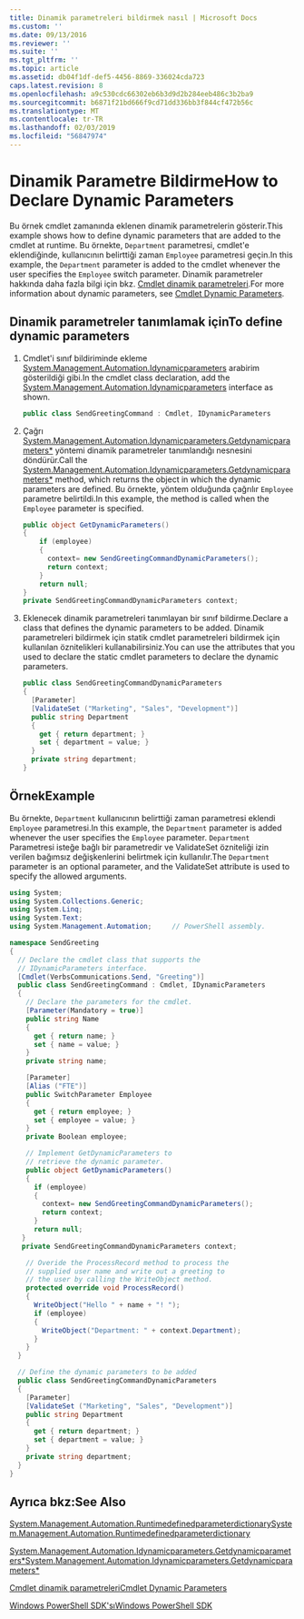 ```yaml
---
title: Dinamik parametreleri bildirmek nasıl | Microsoft Docs
ms.custom: ''
ms.date: 09/13/2016
ms.reviewer: ''
ms.suite: ''
ms.tgt_pltfrm: ''
ms.topic: article
ms.assetid: db04f1df-def5-4456-8869-336024cda723
caps.latest.revision: 8
ms.openlocfilehash: a9c530cdc66302eb6b3d9d2b284eeb486c3b2ba9
ms.sourcegitcommit: b6871f21bd666f9cd71dd336bb3f844cf472b56c
ms.translationtype: MT
ms.contentlocale: tr-TR
ms.lasthandoff: 02/03/2019
ms.locfileid: "56847974"
---
```

# <a name="how-to-declare-dynamic-parameters"></a><span data-ttu-id="50650-102">Dinamik Parametre Bildirme</span><span class="sxs-lookup"><span data-stu-id="50650-102">How to Declare Dynamic Parameters</span></span>

<span data-ttu-id="50650-103">Bu örnek cmdlet zamanında eklenen dinamik parametrelerin gösterir.</span><span class="sxs-lookup"><span data-stu-id="50650-103">This example shows how to define dynamic parameters that are added to the cmdlet at runtime.</span></span> <span data-ttu-id="50650-104">Bu örnekte, `Department` parametresi, cmdlet'e eklendiğinde, kullanıcının belirttiği zaman `Employee` parametresi geçin.</span><span class="sxs-lookup"><span data-stu-id="50650-104">In this example, the `Department` parameter is added to the cmdlet whenever the user specifies the `Employee` switch parameter.</span></span> <span data-ttu-id="50650-105">Dinamik parametreler hakkında daha fazla bilgi için bkz. [Cmdlet dinamik parametreleri](./cmdlet-dynamic-parameters.md).</span><span class="sxs-lookup"><span data-stu-id="50650-105">For more information about dynamic parameters, see [Cmdlet Dynamic Parameters](./cmdlet-dynamic-parameters.md).</span></span>

## <a name="to-define-dynamic-parameters"></a><span data-ttu-id="50650-106">Dinamik parametreler tanımlamak için</span><span class="sxs-lookup"><span data-stu-id="50650-106">To define dynamic parameters</span></span>

1. <span data-ttu-id="50650-107">Cmdlet'i sınıf bildiriminde ekleme [System.Management.Automation.Idynamicparameters](/dotnet/api/System.Management.Automation.IDynamicParameters) arabirim gösterildiği gibi.</span><span class="sxs-lookup"><span data-stu-id="50650-107">In the cmdlet class declaration, add the [System.Management.Automation.Idynamicparameters](/dotnet/api/System.Management.Automation.IDynamicParameters) interface as shown.</span></span>

   ```csharp
   public class SendGreetingCommand : Cmdlet, IDynamicParameters
   ```

2. <span data-ttu-id="50650-108">Çağrı [System.Management.Automation.Idynamicparameters.Getdynamicparameters\*](/dotnet/api/System.Management.Automation.IDynamicParameters.GetDynamicParameters) yöntemi dinamik parametreler tanımlandığı nesnesini döndürür.</span><span class="sxs-lookup"><span data-stu-id="50650-108">Call the [System.Management.Automation.Idynamicparameters.Getdynamicparameters\*](/dotnet/api/System.Management.Automation.IDynamicParameters.GetDynamicParameters) method, which returns the object in which the dynamic parameters are defined.</span></span> <span data-ttu-id="50650-109">Bu örnekte, yöntem olduğunda çağrılır `Employee` parametre belirtildi.</span><span class="sxs-lookup"><span data-stu-id="50650-109">In this example, the method is called when the `Employee` parameter is specified.</span></span>

   ```csharp
   public object GetDynamicParameters()
   {
       if (employee)
       {
         context= new SendGreetingCommandDynamicParameters();
         return context;
       }
       return null;
   }
   private SendGreetingCommandDynamicParameters context;
   ```

3. <span data-ttu-id="50650-110">Eklenecek dinamik parametreleri tanımlayan bir sınıf bildirme.</span><span class="sxs-lookup"><span data-stu-id="50650-110">Declare a class that defines the dynamic parameters to be added.</span></span> <span data-ttu-id="50650-111">Dinamik parametreleri bildirmek için statik cmdlet parametreleri bildirmek için kullanılan öznitelikleri kullanabilirsiniz.</span><span class="sxs-lookup"><span data-stu-id="50650-111">You can use the attributes that you used to declare the static cmdlet parameters to declare the dynamic parameters.</span></span>

   ```csharp
   public class SendGreetingCommandDynamicParameters
   {
     [Parameter]
     [ValidateSet ("Marketing", "Sales", "Development")]
     public string Department
     {
       get { return department; }
       set { department = value; }
     }
     private string department;
   }
   ```

## <a name="example"></a><span data-ttu-id="50650-112">Örnek</span><span class="sxs-lookup"><span data-stu-id="50650-112">Example</span></span>

<span data-ttu-id="50650-113">Bu örnekte, `Department` kullanıcının belirttiği zaman parametresi eklendi `Employee` parametresi.</span><span class="sxs-lookup"><span data-stu-id="50650-113">In this example, the `Department` parameter is added whenever the user specifies the `Employee` parameter.</span></span> <span data-ttu-id="50650-114">`Department` Parametresi isteğe bağlı bir parametredir ve ValidateSet özniteliği izin verilen bağımsız değişkenlerini belirtmek için kullanılır.</span><span class="sxs-lookup"><span data-stu-id="50650-114">The `Department` parameter is an optional parameter, and the ValidateSet attribute is used to specify the allowed arguments.</span></span>

```csharp
using System;
using System.Collections.Generic;
using System.Linq;
using System.Text;
using System.Management.Automation;     // PowerShell assembly.

namespace SendGreeting
{
  // Declare the cmdlet class that supports the
  // IDynamicParameters interface.
  [Cmdlet(VerbsCommunications.Send, "Greeting")]
  public class SendGreetingCommand : Cmdlet, IDynamicParameters
  {
    // Declare the parameters for the cmdlet.
    [Parameter(Mandatory = true)]
    public string Name
    {
      get { return name; }
      set { name = value; }
    }
    private string name;

    [Parameter]
    [Alias ("FTE")]
    public SwitchParameter Employee
    {
      get { return employee; }
      set { employee = value; }
    }
    private Boolean employee;

    // Implement GetDynamicParameters to
    // retrieve the dynamic parameter.
    public object GetDynamicParameters()
    {
      if (employee)
      {
        context= new SendGreetingCommandDynamicParameters();
        return context;
      }
      return null;
   }
   private SendGreetingCommandDynamicParameters context;

    // Overide the ProcessRecord method to process the
    // supplied user name and write out a greeting to
    // the user by calling the WriteObject method.
    protected override void ProcessRecord()
    {
      WriteObject("Hello " + name + "! ");
      if (employee)
      {
        WriteObject("Department: " + context.Department);
      }
    }
  }

  // Define the dynamic parameters to be added
  public class SendGreetingCommandDynamicParameters
  {
    [Parameter]
    [ValidateSet ("Marketing", "Sales", "Development")]
    public string Department
    {
      get { return department; }
      set { department = value; }
    }
    private string department;
  }
}
```

## <a name="see-also"></a><span data-ttu-id="50650-115">Ayrıca bkz:</span><span class="sxs-lookup"><span data-stu-id="50650-115">See Also</span></span>

[<span data-ttu-id="50650-116">System.Management.Automation.Runtimedefinedparameterdictionary</span><span class="sxs-lookup"><span data-stu-id="50650-116">System.Management.Automation.Runtimedefinedparameterdictionary</span></span>](/dotnet/api/System.Management.Automation.RuntimeDefinedParameterDictionary)

[<span data-ttu-id="50650-117">System.Management.Automation.Idynamicparameters.Getdynamicparameters\*</span><span class="sxs-lookup"><span data-stu-id="50650-117">System.Management.Automation.Idynamicparameters.Getdynamicparameters\*</span></span>](/dotnet/api/System.Management.Automation.IDynamicParameters.GetDynamicParameters)

[<span data-ttu-id="50650-118">Cmdlet dinamik parametreleri</span><span class="sxs-lookup"><span data-stu-id="50650-118">Cmdlet Dynamic Parameters</span></span>](./cmdlet-dynamic-parameters.md)

[<span data-ttu-id="50650-119">Windows PowerShell SDK'sı</span><span class="sxs-lookup"><span data-stu-id="50650-119">Windows PowerShell SDK</span></span>](../windows-powershell-reference.md)